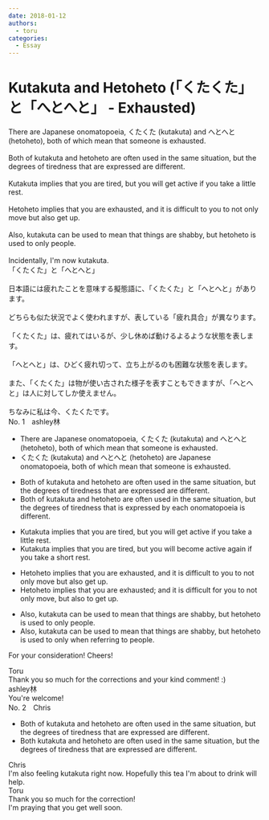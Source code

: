 ```yaml
---
date: 2018-01-12
authors:
  - toru
categories:
  - Essay
---
```


<h1 id="subject_show">Kutakuta and Hetoheto (「くたくた」と「へとへと」 - Exhausted)</h1>
<div class="date" hidden>Jan 12, 2018 16:36</div>
<div id="post"><div id="body_show_ori">
There are Japanese onomatopoeia, くたくた (kutakuta) and へとへと (hetoheto),  both of which mean that someone is exhausted.<br/><br/>Both of kutakuta and hetoheto are often used in the same situation, but the degrees of tiredness that are expressed are different. <br/><br/>Kutakuta implies that you are tired, but you will get active if you take a little rest.<br/><br/>Hetoheto implies that you are exhausted, and it is difficult to you to not only move but also get up.<br/><br/>Also, kutakuta can be used to mean that things are shabby, but hetoheto is used to only people.<br/><br/>Incidentally, I'm now kutakuta.
</div></div>

<!-- more -->

<div id="post_ja"><div id="body_show_mo">
「くたくた」と「へとへと」<br/><br/>日本語には疲れたことを意味する擬態語に、「くたくた」と「へとへと」があります。<br/><br/>どちらも似た状況でよく使われますが、表している「疲れ具合」が異なります。<br/><br/>「くたくた」は、疲れてはいるが、少し休めば動けるよるような状態を表します。<br/><br/>「へとへと」は、ひどく疲れ切って、立ち上がるのも困難な状態を表します。<br/><br/>また、「くたくた」は物が使い古された様子を表すこともできますが、「へとへと」は人に対してしか使えません。<br/><br/>ちなみに私は今、くたくたです。
</div></div>
<div id="block"><div class="first_name"> No. 1　<span class="just_name">ashley林</span></div><div id="block2">
<ul class="correction_field">
<li class="incorrect">There are Japanese onomatopoeia, くたくた (kutakuta) and へとへと (hetoheto),  both of which mean that someone is exhausted.</li>
<li class="corrected correct">
くたくた (kutakuta) and へとへと (hetoheto) <span class="f_blue">are Japanese onomatopoeia</span>, both of which mean that someone is exhausted.
</li>
</ul>
<ul class="correction_field">
<li class="incorrect">Both of kutakuta and hetoheto are often used in the same situation, but the degrees of tiredness that are expressed are different.</li>
<li class="corrected correct">
Both of kutakuta and hetoheto are often used in the same situation, but the degree<span class="f_blue"><span class="sline">s</span></span> of tiredness that <span class="f_blue">is expressed by each </span><span class="f_blue">onomatopoeia</span><span class="f_blue"> is</span> different.
</li>
</ul>
<ul class="correction_field">
<li class="incorrect">Kutakuta implies that you are tired, but you will get active if you take a little rest.</li>
<li class="corrected correct">
Kutakuta implies that you are tired, but you will <span class="f_blue">become</span> active <span class="f_blue">again </span>if you take a <span class="f_blue">short</span> rest.
</li>
</ul>
<ul class="correction_field">
<li class="incorrect">Hetoheto implies that you are exhausted, and it is difficult to you to not only move but also get up.</li>
<li class="corrected correct">
Hetoheto implies that you are exhausted<span class="f_blue">;</span> and it is<span class="f_blue"> </span>difficult <span class="f_blue">for</span><span class="f_blue"> </span>you to not only move<span class="f_blue">,</span> but also <span class="f_blue">to </span>get up.
</li>
</ul>
<ul class="correction_field">
<li class="incorrect">Also, kutakuta can be used to mean that things are shabby, but hetoheto is used to only people.</li>
<li class="corrected correct">
Also, kutakuta can be used to mean that things are shabby, but hetoheto is used <span class="sline"><span class="f_blue">to </span></span>only <span class="f_blue">when referring to </span>people.
</li>
</ul>
<p class="comment_small">
 For your consideration! Cheers!
</p>

</div><div class="name"><span class="just_name">Toru</span><br>
Thank you so much for the corrections and your kind comment! :)
</div>
<div class="name"><span class="just_name">ashley林</span><br>
You're welcome!
</div>
</div>
<div id="block"><div class="first_name"> No. 2　<span class="just_name">Chris</span></div><div id="block2">
<ul class="correction_field">
<li class="incorrect">Both of kutakuta and hetoheto are often used in the same situation, but the degrees of tiredness that are expressed are different.</li>
<li class="corrected correct">
Both kutakuta and hetoheto are often used in the same situation, but the degrees of tiredness that are expressed are different.
</li>
</ul>
</div><div class="name"><span class="just_name">Chris</span><br>
I'm also feeling kutakuta right now. Hopefully this tea I'm about to drink will help. 
</div>
<div class="name"><span class="just_name">Toru</span><br>
Thank you so much for the correction!<br/>I'm praying that you get well soon. 
</div>
</div>
